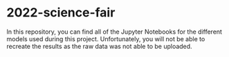 # 2022-science-fair

In this repository, you can find all of the Jupyter Notebooks for the different models used during this project. Unfortunately, you will not be able to recreate the results as the raw data was not able to be uploaded.
